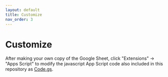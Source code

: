 ```yaml
---
layout: default
title: Customize
nav_order: 3
---
```


# Customize
After making your own copy of the Google Sheet, click "Extensions" -> "Apps Script" to modify
the javascript App Script code also included in this repository as [Code.gs](Code.gs).
